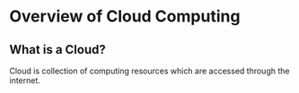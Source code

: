 # Overview of Cloud Computing

## What is a Cloud?
  Cloud is collection of computing resources which are accessed through the internet.
